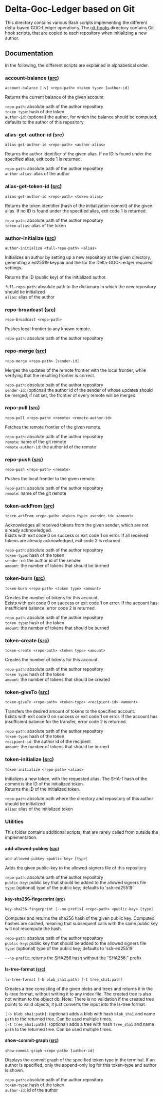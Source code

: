# Delta-Goc-Ledger based on Git

This directory contains various Bash scripts implementing the different delta-based GOC-Ledger operations. The [git-hooks](./git-hooks/) directory contains Git hook scripts, that are copied to each repository when initializing a new author.

## Documentation

In the following, the different scripts are explained in alphabetical order.

### account-balance ([src](./account-balance))

````
account-balance [-v] <repo-path> <token type> [author-id]
````

Returns the current balance of the given account

`repo-path`: absolute path of the author repository  
`token type`: hash of the token  
`author-id`: (optional) the author, for which the balance should be computed; defaults to the author of this repository

### alias-get-author-id ([src](./alias-get-author-id))

````
alias-get-author-id <repo-path> <author-alias>
````

Returns the author identifier of the given alias. If no ID is found under the specified alias, exit code 1 is returned.

`repo-path`: absolute path of the author repository  
`author-alias`: alias of the author

### alias-get-token-id ([src](./alias-get-author-id))

````
alias-get-author-id <repo-path> <token-alias>
````

Returns the token identifier (hash of the initialization commit) of the given alias. If no ID is found under the specified alias, exit code 1 is returned.

`repo-path`: absolute path of the author repository  
`token-alias`: alias of the token

### author-initialize ([src](./author-initialize))

````
author-initialize <full-repo-path> <alias>
````

Initializes an author by setting up a new repository at the given directory, generating a ed25519 keypair and the for the Delta-GOC-Ledger required settings.  

Returns the ID (public key) of the initialized author.

`full-repo-path`: absolute path to the dictionary in which the new repository should be initialized  
`alias`: alias of the author

### repo-broadcast ([src](./repo-broadcast))

````
repo-broadcast <repo-path>
````

Pushes local frontier to any known remote.

`repo-path`: absolute path of the author repository

### repo-merge ([src](./repo-merge))

````
repo-merge <repo-path> [sender-id]
````

Merges the updates of the remote frontier with the local frontier, while verifying that the resulting frontier is correct.

`repo-path`: absolute path of the author repository  
`sender-id`: (optional) the author id of the sender of whose updates should be merged; if not set, the frontier of every remote will be merged

### repo-pull ([src](./repo-pull))

````
repo-pull <repo-path> <remote> <remote-author-id>
````

Fetches the remote frontier of the given remote.

`repo-path`: absolute path of the author repository  
`remote`: name of the git remote  
`remote-author-id`: the author id of the remote

### repo-push ([src](./repo-push))

````
repo-push <repo-path> <remote>
````

Pushes the local frontier to the given remote.

`repo-path`: absolute path of the author repository  
`remote`: name of the git remote

### token-ackFrom ([src](./token-ackFrom))

````
token-ackFrom <repo-path> <token-type> <sender-id> <amount>
````

Acknowledges all received tokens from the given sender, which are not already acknowledged.  
Exists with exit code 0 on success or exit code 1 on error. If all received tokens are already acknowledged, exit code 2 is returned.

`repo-path`: absolute path of the author repository  
`token-type`: hash of the token  
`sender-id`: the author id of the sender  
`amount`: the number of tokens that should be burned

### token-burn ([src](./token-burn))

````
token-burn <repo-path> <token type> <amount>
````

Creates the number of tokens for this account.  
Exists with exit code 0 on success or exit code 1 on error. If the account has insufficient balance, error code 2 is returned.

`repo-path`: absolute path of the author repository  
`token type`: hash of the token  
`amount`: the number of tokens that should be burned

### token-create ([src](./token-create))

````
token-create <repo-path> <token type> <amount>
````

Creates the number of tokens for this account.

`repo-path`: absolute path of the author repository  
`token type`: hash of the token  
`amount`: the number of tokens that should be created

### token-giveTo ([src](./token-giveTo))

````
token-giveTo <repo-path> <token-type> <recipient-id> <amount>
````

Transfers the desired amount of tokens to the specified account.  
Exists with exit code 0 on success or exit code 1 on error. If the account has insufficient balance for the transfer, error code 2 is returned.

`repo-path`: absolute path of the author repository  
`token-type`: hash of the token  
`recipient-id`: the author id of the recipient  
`amount`: the number of tokens that should be burned

### token-initialize ([src](./token-initialize))

````
token-initialize <repo-path> <alias>
````

Initializes a new token, with the requested alias. The SHA-1 hash of the commit is the ID of the initialized token.  
Returns the ID of the initialized token.

`repo-path`: absolute path where the directory and repository of this author should be initialized  
`alias`: alias of the initialized token

### Utilities

This folder contains additional scripts, that are rarely called from outside the implementation.

#### add-allowed-pubkey ([src](./utility/add-allowed-pubkey))

````
add-allowed-pubkey <public-key> [type]
````

Adds the given public-key to the allowed-signers file of this repository

`repo-path`: absolute path of the author repository  
`public-key`: public key that should be added to the allowed signers file  
`type`: (optional) type of the public key; defaults to 'ssh-ed25519'

#### key-sha256-fingerprint ([src](./utility/key-sha256-fingerprint))

````
key-sha256-fingerprint [--no-prefix] <repo-path> <public-key> [type]
````

Computes and returns the sha256 hash of the given public key. Computed hashes are cashed, meaning that subsequent calls with the same public key will not recompute the hash.

`repo-path`: absolute path of the author repository  
`public-key`: public key that should be added to the allowed signers file  
`type`: (optional) type of the public key; defaults to 'ssh-ed25519'

`--no-prefix`: returns the SHA256 hash without the "SHA256:" prefix

#### ls-tree-format ([src](./utility/ls-tree-format))

````
ls-tree-format [-b blob_sha1:path] [-t tree_sha1:path] 
````

Creates a tree consisting of the given blobs and trees and returns it in the ls-tree format, without writing it to any index file. The created tree is also not written to the object db.
Note: There is no validation if the created tree points to valid objects, it just converts the input into the ls-tree format.

`[-b blob_sha1:path]`: (optional) adds a blob with hash `blob_sha1` and name `path` to the returned tree. Can be used multiple times.  
`[-t tree_sha1:path]`: (optional) adds a tree with hash `tree_sha1` and name `path` to the returned tree. Can be used multiple times.

#### show-commit-graph ([src](./utility/show-commit-graph))

````
show-commit-graph <repo-path> [author-id] 
````

Displays the commit graph of the specified token type in the terminal. If an author is specified, only the append-only log for this token-type and author is shown.

`repo-path`: absolute path of the author repository  
`token-type`: hash of the token  
`author-id`: id of the author
